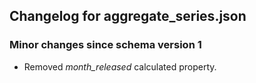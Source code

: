 ## Changelog for aggregate_series.json

### Minor changes since schema version 1
* Removed *month_released* calculated property.